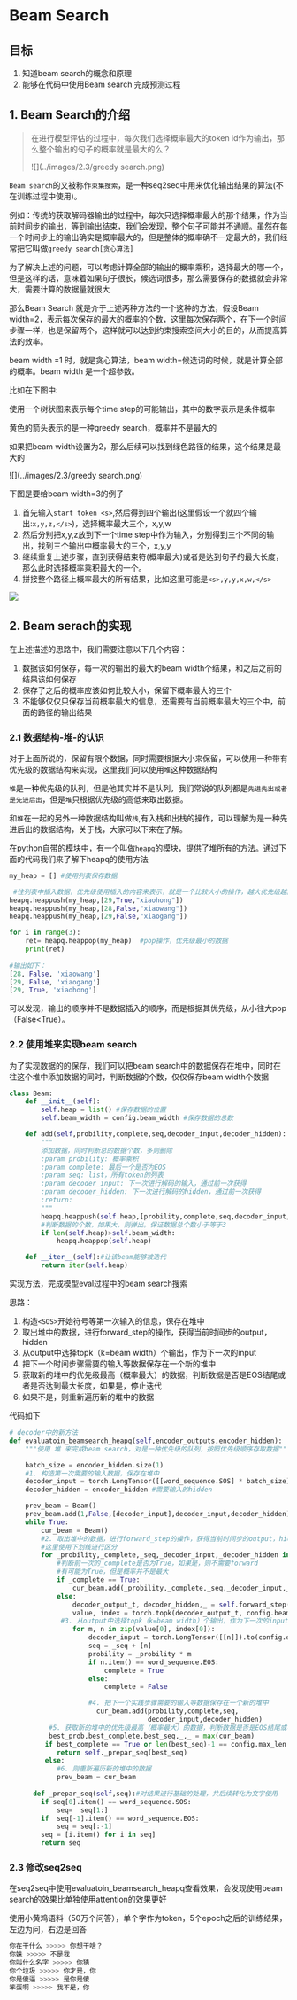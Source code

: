 # Beam Search

## 目标

1. 知道beam search的概念和原理
2. 能够在代码中使用Beam search 完成预测过程



## 1. Beam Search的介绍

> 在进行模型评估的过程中，每次我们选择概率最大的token id作为输出，那么整个输出的句子的概率就是最大的么？
>
> ![](../images/2.3/greedy search.png)

`Beam search`的又被称作`束集搜索`，是一种seq2seq中用来优化输出结果的算法(不在训练过程中使用)。

例如：传统的获取解码器输出的过程中，每次只选择概率最大的那个结果，作为当前时间步的输出，等到输出结束，我们会发现，整个句子可能并不通顺。虽然在每一个时间步上的输出确实是概率最大的，但是整体的概率确不一定最大的，我们经常把它叫做`greedy search[贪心算法]`

为了解决上述的问题，可以考虑计算全部的输出的概率乘积，选择最大的哪一个，但是这样的话，意味着如果句子很长，候选词很多，那么需要保存的数据就会非常大，需要计算的数据量就很大

那么Beam Search 就是介于上述两种方法的一个这种的方法，假设Beam width=2，表示每次保存的最大的概率的个数，这里每次保存两个，在下一个时间步骤一样，也是保留两个，这样就可以达到约束搜索空间大小的目的，从而提高算法的效率。

beam width =1 时，就是贪心算法，beam width=候选词的时候，就是计算全部的概率。beam width 是一个超参数。

比如在下图中:

使用一个树状图来表示每个time step的可能输出，其中的数字表示是条件概率

黄色的箭头表示的是一种greedy search，概率并不是最大的

如果把beam width设置为2，那么后续可以找到绿色路径的结果，这个结果是最大的

![](../images/2.3/greedy search.png)

下图是要给beam width=3的例子

1. 首先输入`start token <s>`,然后得到四个输出(这里假设一个就四个输出:`x,y,z,</s>`)，选择概率最大三个，x,y,w
2. 然后分别把x,y,z放到下一个time step中作为输入，分别得到三个不同的输出，找到三个输出中概率最大的三个，x,y,y
3. 继续重复上述步骤，直到获得结束符(概率最大)或者是达到句子的最大长度，那么此时选择概率乘积最大的一个。
4. 拼接整个路径上概率最大的所有结果，比如这里可能是`<s>,y,y,x,w,</s>`

![](../images/2.3/beamsearch.png)



## 2. Beam serach的实现

在上述描述的思路中，我们需要注意以下几个内容：

1. 数据该如何保存，每一次的输出的最大的beam width个结果，和之后之前的结果该如何保存
2. 保存了之后的概率应该如何比较大小，保留下概率最大的三个
3. 不能够仅仅只保存当前概率最大的信息，还需要有当前概率最大的三个中，前面的路径的输出结果

### 2.1 数据结构-堆-的认识

对于上面所说的，保留有限个数据，同时需要根据大小来保留，可以使用一种带有优先级的数据结构来实现，这里我们可以使用`堆`这种数据结构

`堆`是一种优先级的队列，但是他其实并不是队列，我们常说的队列都是`先进先出或者是先进后出`，但是`堆`只根据优先级的高低来取出数据。

和`堆`在一起的另外一种数据结构叫做`栈`,有入栈和出栈的操作，可以理解为是一种先进后出的数据结构，关于栈，大家可以下来在了解。

在python自带的模块中，有一个叫做`heapq`的模块，提供了堆所有的方法。通过下面的代码我们来了解下heapq的使用方法

```python
my_heap = [] #使用列表保存数据

 #往列表中插入数据，优先级使用插入的内容来表示，就是一个比较大小的操作，越大优先级越高
heapq.heappush(my_heap,[29,True,"xiaohong"]) 
heapq.heappush(my_heap,[28,False,"xiaowang"])
heapq.heappush(my_heap,[29,False,"xiaogang"])

for i in range(3):
    ret= heapq.heappop(my_heap)  #pop操作，优先级最小的数据
    print(ret)
    
#输出如下：
[28, False, 'xiaowang']
[29, False, 'xiaogang']
[29, True, 'xiaohong']
```

可以发现，输出的顺序并不是数据插入的顺序，而是根据其优先级，从小往大pop（False<True）。

### 2.2 使用堆来实现beam search

为了实现数据的的保存，我们可以把beam search中的数据保存在堆中，同时在往这个堆中添加数据的同时，判断数据的个数，仅仅保存beam width个数据

```python
class Beam:
    def __init__(self):
        self.heap = list() #保存数据的位置
        self.beam_width = config.beam_width #保存数据的总数

    def add(self,probility,complete,seq,decoder_input,decoder_hidden):
        """
        添加数据，同时判断总的数据个数，多则删除
        :param probility: 概率乘积
        :param complete: 最后一个是否为EOS
        :param seq: list，所有token的列表
        :param decoder_input: 下一次进行解码的输入，通过前一次获得
        :param decoder_hidden: 下一次进行解码的hidden，通过前一次获得
        :return:
        """
        heapq.heappush(self.heap,[probility,complete,seq,decoder_input,decoder_hidden])
        #判断数据的个数，如果大，则弹出。保证数据总个数小于等于3
        if len(self.heap)>self.beam_width:
            heapq.heappop(self.heap)

    def __iter__(self):#让该beam能够被迭代
        return iter(self.heap)
```

实现方法，完成模型eval过程中的beam search搜索

思路：

1. 构造`<SOS>`开始符号等第一次输入的信息，保存在堆中
2. 取出堆中的数据，进行forward_step的操作，获得当前时间步的output，hidden
3. 从output中选择topk（k=beam width）个输出，作为下一次的input
4. 把下一个时间步骤需要的输入等数据保存在一个新的堆中
5. 获取新的堆中的优先级最高（概率最大）的数据，判断数据是否是EOS结尾或者是否达到最大长度，如果是，停止迭代
6. 如果不是，则重新遍历新的堆中的数据



代码如下

```python
# decoder中的新方法
def evaluatoin_beamsearch_heapq(self,encoder_outputs,encoder_hidden):
    """使用 堆 来完成beam search，对是一种优先级的队列，按照优先级顺序存取数据"""

    batch_size = encoder_hidden.size(1)
    #1. 构造第一次需要的输入数据，保存在堆中
    decoder_input = torch.LongTensor([[word_sequence.SOS] * batch_size]).to(config.device)
    decoder_hidden = encoder_hidden #需要输入的hidden

    prev_beam = Beam()
    prev_beam.add(1,False,[decoder_input],decoder_input,decoder_hidden)
    while True:
        cur_beam = Beam()
        #2. 取出堆中的数据，进行forward_step的操作，获得当前时间步的output，hidden
        #这里使用下划线进行区分
        for _probility,_complete,_seq,_decoder_input,_decoder_hidden in prev_beam:
            #判断前一次的_complete是否为True，如果是，则不需要forward
            #有可能为True，但是概率并不是最大
            if _complete == True:
                cur_beam.add(_probility,_complete,_seq,_decoder_input,_decoder_hidden)
            else:
                decoder_output_t, decoder_hidden,_ = self.forward_step(_decoder_input, _decoder_hidden,encoder_outputs)
                value, index = torch.topk(decoder_output_t, config.beam_width)  # [batch_size=1,beam_widht=3]
             #3. 从output中选择topk（k=beam width）个输出，作为下一次的input
            	for m, n in zip(value[0], index[0]):
                    decoder_input = torch.LongTensor([[n]]).to(config.device)
                    seq = _seq + [n]
                    probility = _probility * m
                    if n.item() == word_sequence.EOS:
                    	complete = True
                    else:
                        complete = False

                 	#4. 把下一个实践步骤需要的输入等数据保存在一个新的堆中
                	  cur_beam.add(probility,complete,seq,
                                   decoder_input,decoder_hidden)
          #5. 获取新的堆中的优先级最高（概率最大）的数据，判断数据是否是EOS结尾或者是否达到最大长度，如果是，停止迭代
          best_prob,best_complete,best_seq,_,_ = max(cur_beam)
         if best_complete == True or len(best_seq)-1 == config.max_len: #减去sos
            return self._prepar_seq(best_seq)
         else:
            #6. 则重新遍历新的堆中的数据
            prev_beam = cur_beam
                                    
      def _prepar_seq(self,seq):#对结果进行基础的处理，共后续转化为文字使用
        if seq[0].item() == word_sequence.SOS:
            seq=  seq[1:]
        if  seq[-1].item() == word_sequence.EOS:
            seq = seq[:-1]
        seq = [i.item() for i in seq]
        return seq
```

### 2.3 修改seq2seq

在seq2seq中使用evaluatoin_beamsearch_heapq查看效果，会发现使用beam search的效果比单独使用attention的效果更好

使用小黄鸡语料（50万个问答），单个字作为token，5个epoch之后的训练结果，左边为问，右边是回答

```python
你在干什么 >>>>> 你想干啥？
你妹 >>>>> 不是我
你叫什么名字 >>>>> 你猜
你个垃圾 >>>>> 你才是，你
你是傻逼 >>>>> 是你是傻
笨蛋啊 >>>>> 我不是，你
```
